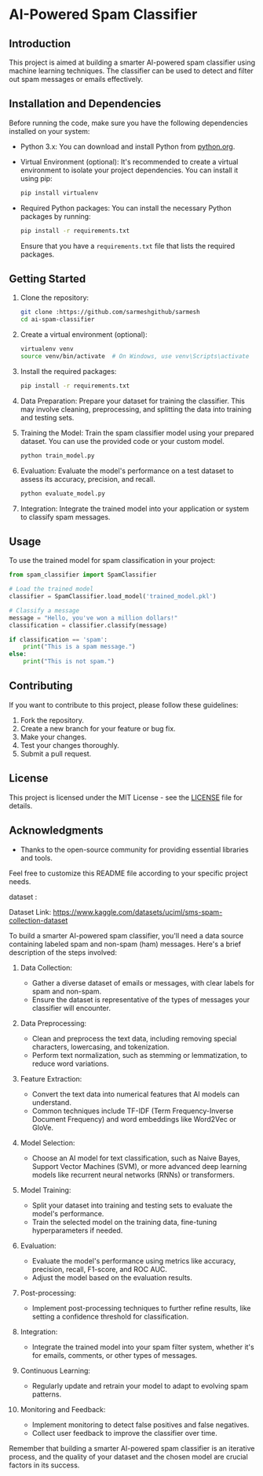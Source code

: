 
# AI-Powered Spam Classifier

## Introduction

This project is aimed at building a smarter AI-powered spam classifier using machine learning techniques. The classifier can be used to detect and filter out spam messages or emails effectively.

## Installation and Dependencies

Before running the code, make sure you have the following dependencies installed on your system:

- Python 3.x: You can download and install Python from [python.org](https://www.python.org/downloads/).
- Virtual Environment (optional): It's recommended to create a virtual environment to isolate your project dependencies. You can install it using pip:

   ```bash
   pip install virtualenv
   ```

- Required Python packages: You can install the necessary Python packages by running:

   ```bash
   pip install -r requirements.txt
   ```

   Ensure that you have a `requirements.txt` file that lists the required packages.

## Getting Started

1. Clone the repository:

   ```bash
   git clone :https://github.com/sarmeshgithub/sarmesh
   cd ai-spam-classifier
   ```

2. Create a virtual environment (optional):

   ```bash
   virtualenv venv
   source venv/bin/activate  # On Windows, use venv\Scripts\activate
   ```

3. Install the required packages:

   ```bash
   pip install -r requirements.txt
   ```

4. Data Preparation: Prepare your dataset for training the classifier. This may involve cleaning, preprocessing, and splitting the data into training and testing sets.

5. Training the Model: Train the spam classifier model using your prepared dataset. You can use the provided code or your custom model.

   ```bash
   python train_model.py
   ```

6. Evaluation: Evaluate the model's performance on a test dataset to assess its accuracy, precision, and recall.

   ```bash
   python evaluate_model.py
   ```

7. Integration: Integrate the trained model into your application or system to classify spam messages.

## Usage

To use the trained model for spam classification in your project:

```python
from spam_classifier import SpamClassifier

# Load the trained model
classifier = SpamClassifier.load_model('trained_model.pkl')

# Classify a message
message = "Hello, you've won a million dollars!"
classification = classifier.classify(message)

if classification == 'spam':
    print("This is a spam message.")
else:
    print("This is not spam.")
```

## Contributing

If you want to contribute to this project, please follow these guidelines:

1. Fork the repository.
2. Create a new branch for your feature or bug fix.
3. Make your changes.
4. Test your changes thoroughly.
5. Submit a pull request.

## License

This project is licensed under the MIT License - see the [LICENSE](LICENSE) file for details.

## Acknowledgments

- Thanks to the open-source community for providing essential libraries and tools.

Feel free to customize this README file according to your specific project needs.

dataset :

Dataset Link: https://www.kaggle.com/datasets/uciml/sms-spam-collection-dataset

 To build a smarter AI-powered spam classifier, you'll need a data source containing labeled spam and non-spam (ham) messages. Here's a brief description of the steps involved:

1. Data Collection:
   - Gather a diverse dataset of emails or messages, with clear labels for spam and non-spam.
   - Ensure the dataset is representative of the types of messages your classifier will encounter.

2. Data Preprocessing:
   - Clean and preprocess the text data, including removing special characters, lowercasing, and tokenization.
   - Perform text normalization, such as stemming or lemmatization, to reduce word variations.

3. Feature Extraction:
   - Convert the text data into numerical features that AI models can understand.
   - Common techniques include TF-IDF (Term Frequency-Inverse Document Frequency) and word embeddings like Word2Vec or GloVe.

4. Model Selection:
   - Choose an AI model for text classification, such as Naive Bayes, Support Vector Machines (SVM), or more advanced deep learning models like recurrent neural networks (RNNs) or transformers.

5. Model Training:
   - Split your dataset into training and testing sets to evaluate the model's performance.
   - Train the selected model on the training data, fine-tuning hyperparameters if needed.

6. Evaluation:
   - Evaluate the model's performance using metrics like accuracy, precision, recall, F1-score, and ROC AUC.
   - Adjust the model based on the evaluation results.

7. Post-processing:
   - Implement post-processing techniques to further refine results, like setting a confidence threshold for classification.

8. Integration:
   - Integrate the trained model into your spam filter system, whether it's for emails, comments, or other types of messages.

9. Continuous Learning:
   - Regularly update and retrain your model to adapt to evolving spam patterns.

10. Monitoring and Feedback:
    - Implement monitoring to detect false positives and false negatives.
    - Collect user feedback to improve the classifier over time.

Remember that building a smarter AI-powered spam classifier is an iterative process, and the quality of your dataset and the chosen model are crucial factors in its success.




